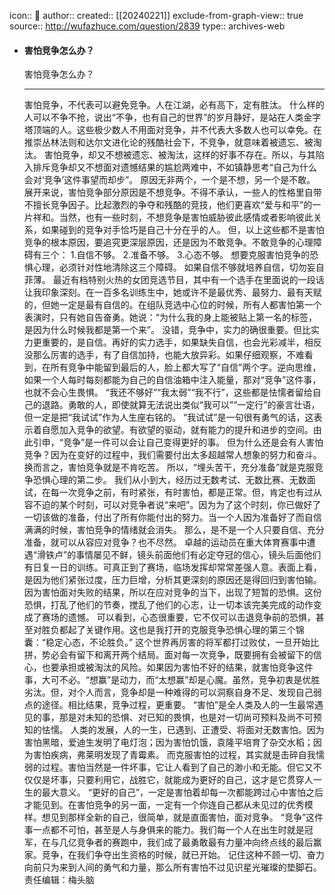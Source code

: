 icon:: 💾
author:: 
created:: [[20240221]]
exclude-from-graph-view:: true
source:: http://wufazhuce.com/question/2839
type:: archives-web

- #### 害怕竞争怎么办？
  害怕竞争怎么办？
  ___
  害怕竞争，不代表可以避免竞争。人在江湖，必有高下，定有胜汰。
  什么样的人可以不争不抢，说出“不争，也有自己的世界”的岁月静好，是站在人类金字塔顶端的人。这些极少数人不用面对竞争，并不代表大多数人也可以幸免。在推崇丛林法则和达尔文进化论的残酷社会下，不竞争，就意味着被遗忘、被淘汰。
  害怕竞争，却又不想被遗忘、被淘汰，这样的好事不存在。所以，与其陷入排斥竞争却又不想面对遗憾结果的尴尬两难中，不如镇静思考“自己为什么会对‘竞争’这件事望而却步”。
  原因无非两个，一个是不想，另一个是不敢。
  展开来说，害怕竞争部分原因是不想竞争。不得不承认，一些人的性格里自带不擅长竞争因子。比起激烈的争夺和残酷的竞技，他们更喜欢“爱与和平”的一片祥和。当然，也有一些时刻，不想竞争是害怕威胁彼此感情或者影响彼此关系，如果碰到的竞争对手恰巧是自己十分在乎的人。
  但，以上这些都不是害怕竞争的根本原因，要追究更深层原因，还是因为不敢竞争。不敢竞争的心理障碍有三个：
  1.自信不够。
  2.准备不够。
  3.心态不够。
  想要克服害怕竞争的恐惧心理，必须针对性地清除这三个障碍。
  如果自信不够就培养自信，切勿妄自菲薄。
  最近有档特别火热的女团竞选节目，其中有一个选手在里面说的一段话让我印象深刻。在一百多名训练生中，她或许不是最优秀、最努力、最有天赋的，但她一定是最有自信的。在组队竞选中心位的时候，所有人都害怕第一个表演时，只有她自告奋勇。她说：“为什么我的身上能被贴上第一名的标签，是因为什么时候我都是第一个来”。
  没错，竞争中，实力的确很重要。但比实力更重要的，是自信。再好的实力选手，如果缺失自信，也会光彩减半，相反没那么厉害的选手，有了自信加持，也能大放异彩。如果仔细观察，不难看到，在所有竞争中能留到最后的人，脸上都大写了“自信”两个字。逆向思维，如果一个人每时每刻都能为自己的自信油箱中注入能量，那对“竞争”这件事，也就不会心生畏惧。
  “我还不够好”“我太弱”“我不行”，这些都是怯懦者留给自己的退路。勇敢的人，即使就算无法说出类似“我可以”“一定行”的豪言壮语，但一定是把“我试试”作为人生座右铭的。
  “我试试”是一句很有勇气的话，这表示着自愿加入竞争的欲望。有欲望的驱动，就有能力的提升和进步的空间。由此引申，“竞争”是一件可以会让自己变得更好的事。
  但为什么还是会有人害怕竞争？因为在变好的过程中，我们需要付出太多超越常人想象的努力和奋斗。换而言之，害怕竞争就是不肯吃苦。
  所以，“埋头苦干，充分准备”就是克服竞争恐惧心理的第二步。
  我们从小到大，经历过无数考试、无数比赛、无数面试，在每一次竞争之前，有时紧张，有时害怕，都是正常。但，肯定也有过从容不迫的某个时刻，可以对竞争者说“来吧”。因为为了这个时刻，你已做好了一切该做的准备，付出了所有你能付出的努力。当一个人因为准备好了而自信满满的时候，害怕竞争的情绪就会消失。
  那么，是不是一个人只要自信、充分准备，就可以从容应对竞争？也不尽然。
  卓越的运动员在重大体育赛事中遭遇“滑铁卢”的事情屡见不鲜，镜头前面他们有必定夺冠的信心，镜头后面他们有日复一日的训练。可真正到了赛场，临场发挥却常常差强人意。表面上看，是因为他们紧张过度，压力巨增，分析其更深刻的原因还是得回归到害怕输。因为害怕面对失败的结果，所以在应对竞争的当下，出现了短暂的恐惧。这份恐惧，打乱了他们的节奏，搅乱了他们的心志，让一切本该完美完成的动作变成了赛场的遗憾。
  可以看到，心态很重要，它不仅可以击退竞争前的恐惧，甚至对胜负都起了关键作用。这也是我打开的克服竞争恐惧心理的第三个锦囊：“稳定心态，不论胜负。”
  这个世界再厉害的将军都打过败仗，一旦开始比拼，势必会有留下和离开两个结局。面对每一次竞争，既要拥有会被留下的信心，也要承担或被淘汰的风险。如果因为害怕不好的结果，就害怕竞争这件事，大可不必。“想赢”是动力，而“太想赢”却是心魔。虽然，竞争初衷是优胜劣汰。但，对个人而言，竞争却是一种难得的可以洞察自身不足、发现自己弱点的途径。相比结果，竞争过程，更重要。
  “害怕”是全人类及人的一生最常遇见的事，那是对未知的恐惧、对已知的畏惧，也是对一切尚可预料及尚不可预知的怯懦。
  人类的发展，人的一生，已遇到、正遭受、将面对无数害怕。因为害怕黑暗，爱迪生发明了电灯泡；因为害怕饥饿，袁隆平培育了杂交水稻；因为害怕疾病，弗莱明发现了青霉素。
  而克服害怕的过程，其实就是击碎自我懦弱的过程。害怕当然是一件坏事，它让人看到了自己的渺小和无能。但它又不仅仅是坏事，只要利用它，战胜它，就能成为更好的自己，这才是它贯穿人一生的最大意义。
  “更好的自己”，一定是害怕着却每一次都能跨过心中害怕之后才能见到。在害怕竞争的另一面，一定有一个你连自己都从未见过的优秀模样。想见到那样全新的自己，很简单，就是直面害怕，面对竞争。
  “竞争”这件事一点都不可怕，甚至是人与身俱来的能力。我们每一个人在出生时就是冠军，在与几亿竞争者的赛跑中，我们成了最勇敢最有力量冲向终点线的最后赢家。竞争，在我们争夺出生资格的时候，就已开始。
  记住这种不顾一切、奋力向前只为来到人间的勇气和力量，那么所有害怕不过见识星光璀璨的垫脚石。
  责任编辑：梅头脑